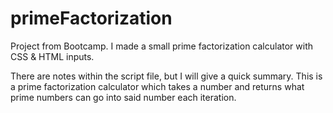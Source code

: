 # primeFactorization
Project from Bootcamp. I made a small prime factorization calculator with CSS &amp; HTML inputs.

There are notes within the script file, but I will give a quick summary. This is a prime factorization calculator which takes a number and returns what prime numbers can go into said number each iteration. 
